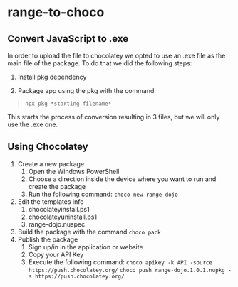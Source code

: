 # range-to-choco

## Convert JavaScript to .exe

In order to upload the file to chocolatey we opted to use an .exe file as the main file of the package.
To do that we did the following steps:

1. Install pkg dependency

1. Package app using the pkg with the command:

> `npx pkg *starting filename*`

This starts the process of conversion resulting in 3 files, but we will only use the .exe one.

## Using Chocolatey

1. Create a new package
    1. Open the Windows PowerShell
    1. Choose a direction inside the device where you want to run and create the package
    1. Run the following command: `choco new range-dojo`
1. Edit the templates info
    1. chocolateyinstall.ps1
    1. chocolateyuninstall.ps1
    1. range-dojo.nuspec
1. Build the package with the command `choco pack`
1. Publish the package
    1. Sign up/in in the application or website
    1. Copy your API Key
    1. Execute the following command:
        `choco apikey -k API -source https://push.chocolatey.org/`
        `choco push range-dojo.1.0.1.nupkg -s https://push.chocolatey.org/`
